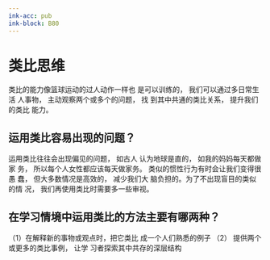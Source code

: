 ```yaml
---
ink-acc: pub
ink-block: B80
---
```


# 类比思维

类比的能力像篮球运动的过人动作一样也 是可以训练的， 我们可以通过多日常生活 人事物， 主动观察两个或多个的问题， 找 到其中共通的类比关系， 提升我们的类比 能力。

## 运用类比容易出现的问题？ 

运用类比往往会出现偏见的问题， 如古人 认为地球是直的， 如我的妈妈每天都做家 务， 所以每个人女性都应该每天做家务。 类似的惯性行为有时会让我们变得很愚 蠢， 但大多数情况是高效的， 减少我们大 脑负担的。为了不出现盲目的类似的情 况， 我们再使用类比时需要多一些审视。

## 在学习情境中运用类比的方法主要有哪两种？ 

（1）在解释新的事物或观点时，把它类比 成一个人们熟悉的例子 （2） 提供两个或更多的类比事例， 让学 习者探索其中共存的深层结构




